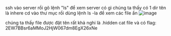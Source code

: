 ssh vào server rồi gõ lệnh "ls" để xem server có gì
chúng ta thấy có 1 dir tên là inhere
cd vào thư mục rồi dùng lệnh ls -la để xem các file ẩn
![image](https://github.com/PhanTrung2012/overthewire/assets/121162586/aae2882e-8f5b-4ad3-a24f-bd7403b5b035)

chúng ta thấy file được đặt tên rất khả nghi là .hidden
cat file và có flag: 2EW7BBsr6aMMoJ2HjW067dm8EgX26xNe
